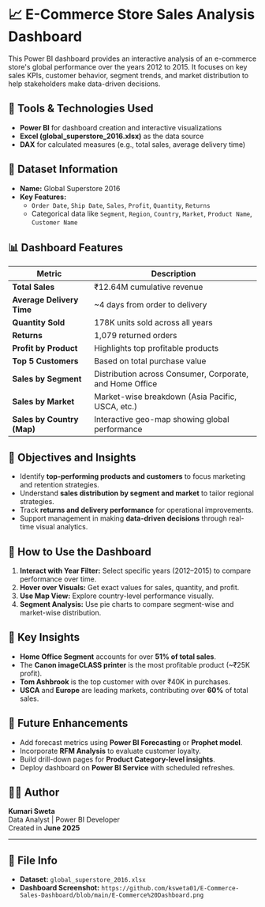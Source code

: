 # 📈 E-Commerce Store Sales Analysis Dashboard

This Power BI dashboard provides an interactive analysis of an e-commerce store's global performance over the years 2012 to 2015. It focuses on key sales KPIs, customer behavior, segment trends, and market distribution to help stakeholders make data-driven decisions.


## 🔧 Tools & Technologies Used

- **Power BI** for dashboard creation and interactive visualizations
- **Excel (global_superstore_2016.xlsx)** as the data source
- **DAX** for calculated measures (e.g., total sales, average delivery time)


## 📁 Dataset Information

- **Name:** Global Superstore 2016
- **Key Features:**
  - `Order Date`, `Ship Date`, `Sales`, `Profit`, `Quantity`, `Returns`
  - Categorical data like `Segment`, `Region`, `Country`, `Market`, `Product Name`, `Customer Name`


## 📊 Dashboard Features

| Metric                      | Description                                    |
|----------------------------|------------------------------------------------|
| **Total Sales**            | ₹12.64M cumulative revenue                    |
| **Average Delivery Time**  | ~4 days from order to delivery                 |
| **Quantity Sold**          | 178K units sold across all years              |
| **Returns**                | 1,079 returned orders                         |
| **Profit by Product**      | Highlights top profitable products            |
| **Top 5 Customers**        | Based on total purchase value                 |
| **Sales by Segment**       | Distribution across Consumer, Corporate, and Home Office |
| **Sales by Market**        | Market-wise breakdown (Asia Pacific, USCA, etc.) |
| **Sales by Country (Map)** | Interactive geo-map showing global performance |


## 🎯 Objectives and Insights

- Identify **top-performing products and customers** to focus marketing and retention strategies.
- Understand **sales distribution by segment and market** to tailor regional strategies.
- Track **returns and delivery performance** for operational improvements.
- Support management in making **data-driven decisions** through real-time visual analytics.


## 📌 How to Use the Dashboard

1. **Interact with Year Filter:** Select specific years (2012–2015) to compare performance over time.
2. **Hover over Visuals:** Get exact values for sales, quantity, and profit.
3. **Use Map View:** Explore country-level performance visually.
4. **Segment Analysis:** Use pie charts to compare segment-wise and market-wise distribution.


## 🧠 Key Insights

- **Home Office Segment** accounts for over **51% of total sales**.
- The **Canon imageCLASS printer** is the most profitable product (~₹25K profit).
- **Tom Ashbrook** is the top customer with over ₹40K in purchases.
- **USCA** and **Europe** are leading markets, contributing over **60%** of total sales.


## 🚀 Future Enhancements

- Add forecast metrics using **Power BI Forecasting** or **Prophet model**.
- Incorporate **RFM Analysis** to evaluate customer loyalty.
- Build drill-down pages for **Product Category-level insights**.
- Deploy dashboard on **Power BI Service** with scheduled refreshes.


## 👩‍💻 Author

**Kumari Sweta**  
Data Analyst | Power BI Developer  
Created in **June 2025**

---

## 📎 File Info

- **Dataset:** `global_superstore_2016.xlsx`
- **Dashboard Screenshot:** `https://github.com/ksweta01/E-Commerce-Sales-Dashboard/blob/main/E-Commerce%20Dashboard.png`
